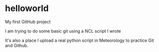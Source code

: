 # helloworld
My first GitHub project

I am trying to do some basic git using a NCL script I wrote

It's also a place I upload a real python script in Meteorology to practice Git and Github.

